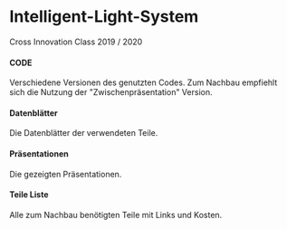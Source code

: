 # Intelligent-Light-System
Cross Innovation Class 2019 / 2020


#### CODE
Verschiedene Versionen des genutzten Codes. 
Zum Nachbau empfiehlt sich die Nutzung der "Zwischenpräsentation" Version.

#### Datenblätter
Die Datenblätter der verwendeten Teile.

#### Präsentationen
Die gezeigten Präsentationen.

#### Teile Liste
Alle zum Nachbau benötigten Teile mit Links und Kosten.
